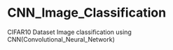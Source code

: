 # CNN_Image_Classification
CIFAR10 Dataset Image classification using CNN(Convolutional_Neural_Network)
